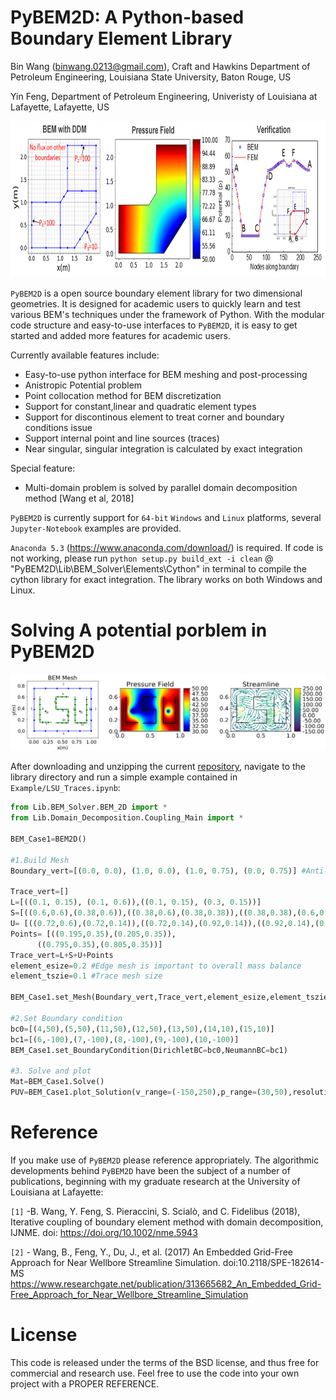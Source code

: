 PyBEM2D: A Python-based Boundary Element Library
==============================================================================================
Bin Wang (binwang.0213@gmail.com), Craft and Hawkins Department of Petroleum Engineering, Louisiana State University, Baton Rouge, US

Yin Feng, Department of Petroleum Engineering, Univeristy of Louisiana at Lafayette, Lafayette, US

<p align="center">
  <img src = "https://github.com/BinWang0213/PyBEM2D/blob/master/img/Multidomain.png" height="250">
</p>

`PyBEM2D` is a open source boundary element library for two dimensional geometries. It is designed for academic users to quickly learn and test various BEM's techniques under the framework of Python. With the modular code structure and easy-to-use interfaces to `PyBEM2D`, it is easy to get started and added more features for academic users. 

Currently available features include:
* Easy-to-use python interface for BEM meshing and post-processing
* Anistropic Potential problem
* Point collocation method for BEM discretization
* Support for constant,linear and quadratic element types
* Support for discontinous element to treat corner and boundary conditions issue
* Support internal point and line sources (traces)
* Near singular, singular integration is calculated by exact integration

Special feature:
* Multi-domain problem is solved by parallel domain decomposition method [Wang et al, 2018]

`PyBEM2D` is currently support for `64-bit` `Windows` and `Linux` platforms, several `Jupyter-Notebook` examples are provided.

`Anaconda 5.3` (https://www.anaconda.com/download/) is required. If code is not working, please run `python setup.py build_ext -i clean` @ "PyBEM2D\Lib\BEM_Solver\Elements\Cython" in terminal to compile the cython library for exact integration. The library works on both Windows and Linux.


# Solving A potential porblem in PyBEM2D

<p align="center">
  <img src = "https://github.com/BinWang0213/PyBEM2D/blob/master/img/LSU.png">
</p>

After downloading and unzipping the current <a href="https://github.com/BinWang0213/PyBEM2D/archive/master.zip">repository</a>, navigate to the library directory and run a simple example contained in `Example/LSU_Traces.ipynb`:
```python
from Lib.BEM_Solver.BEM_2D import *
from Lib.Domain_Decomposition.Coupling_Main import *

BEM_Case1=BEM2D()

#1.Build Mesh
Boundary_vert=[(0.0, 0.0), (1.0, 0.0), (1.0, 0.75), (0.0, 0.75)] #Anti-clock wise for internal domain

Trace_vert=[]
L=[((0.1, 0.15), (0.1, 0.6)),((0.1, 0.15), (0.3, 0.15))]
S=[((0.6,0.6),(0.38,0.6)),((0.38,0.6),(0.38,0.38)),((0.38,0.38),(0.6,0.38)),((0.6,0.38),(0.6,0.14)),((0.6,0.14),(0.38,0.14))]
U= [((0.72,0.6),(0.72,0.14)),((0.72,0.14),(0.92,0.14)),((0.92,0.14),(0.92,0.6))]
Points= [((0.195,0.35),(0.205,0.35)),
      ((0.795,0.35),(0.805,0.35))]
Trace_vert=L+S+U+Points
element_esize=0.2 #Edge mesh is important to overall mass balance
element_tszie=0.1 #Trace mesh size

BEM_Case1.set_Mesh(Boundary_vert,Trace_vert,element_esize,element_tszie,Type="Const")

#2.Set Boundary condition
bc0=[(4,50),(5,50),(11,50),(12,50),(13,50),(14,10),(15,10)]
bc1=[(6,-100),(7,-100),(8,-100),(9,-100),(10,-100)]
BEM_Case1.set_BoundaryCondition(DirichletBC=bc0,NeumannBC=bc1)

#3. Solve and plot
Mat=BEM_Case1.Solve()
PUV=BEM_Case1.plot_Solution(v_range=(-150,250),p_range=(30,50),resolution=30)
```

# Reference

If you make use of `PyBEM2D` please reference appropriately. The algorithmic developments behind `PyBEM2D` have been the subject of a number of publications, beginning with my graduate research at the University of Louisiana at Lafayette:

`[1]` -B. Wang, Y. Feng, S. Pieraccini, S. Scialò, and C. Fidelibus (2018), Iterative coupling of boundary element method with domain decomposition, IJNME. doi: https://doi.org/10.1002/nme.5943

`[2]` - Wang, B., Feng, Y., Du, J., et al. (2017) An Embedded Grid-Free Approach for Near Wellbore Streamline Simulation. doi:10.2118/SPE-182614-MS
https://www.researchgate.net/publication/313665682_An_Embedded_Grid-Free_Approach_for_Near_Wellbore_Streamline_Simulation



# License

This code is released under the terms of the BSD license, and thus free for commercial and research use. Feel free to use the code into your own project with a PROPER REFERENCE.  
